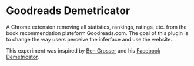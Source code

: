 # Goodreads Demetricator

A Chrome extension removing all statistics, rankings, ratings, etc. from the book recommendation plateform Goodreads.com. The goal of this plugin is to change the way users perceive the inferface and use the website. 

This experiment was inspired by [Ben Grosser](https://bengrosser.com/) and his [Facebook Demetricator](https://chromewebstore.google.com/detail/facebook-demetricator/dbkgglbefgkimiadfjmgnkjmaoahephg).
